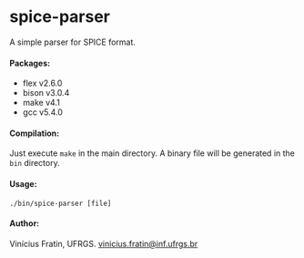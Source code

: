 # spice-parser
A simple parser for SPICE format.

#### Packages:

- flex v2.6.0 
- bison v3.0.4 
- make v4.1 
- gcc v5.4.0 

#### Compilation: 

Just execute `make` in the main directory. A binary file will be generated in the `bin` directory. 

#### Usage:
```
./bin/spice-parser [file]
```


#### Author: 
Vinícius Fratin, UFRGS.
vinicius.fratin@inf.ufrgs.br
